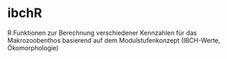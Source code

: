 # ibchR
R Funktionen zur Berechnung verschiedener Kennzahlen für das Makrozoobenthos basierend auf dem Modulstufenkonzept (IBCH-Werte, Ökomorphologie)
